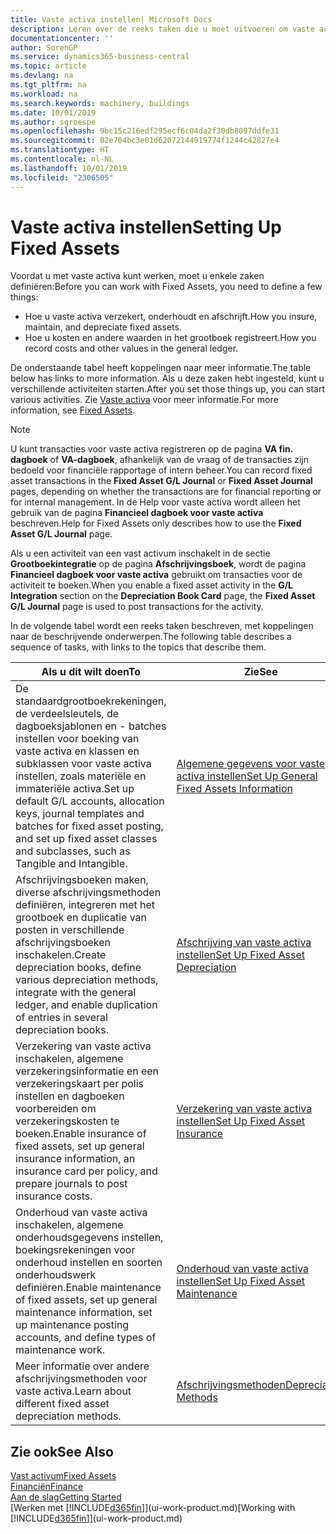 ```yaml
---
title: Vaste activa instellen| Microsoft Docs
description: Leren over de reeks taken die u moet uitvoeren om vaste activa in te stellen, zoals machines of gebouwen.
documentationcenter: ''
author: SorenGP
ms.service: dynamics365-business-central
ms.topic: article
ms.devlang: na
ms.tgt_pltfrm: na
ms.workload: na
ms.search.keywords: machinery, buildings
ms.date: 10/01/2019
ms.author: sgroespe
ms.openlocfilehash: 9bc15c216edf295ecf6c04da2f30db8097ddfe31
ms.sourcegitcommit: 02e704bc3e01d62072144919774f1244c42827e4
ms.translationtype: HT
ms.contentlocale: nl-NL
ms.lasthandoff: 10/01/2019
ms.locfileid: "2306505"
---
```

# <a name="setting-up-fixed-assets"></a><span data-ttu-id="a7c8e-103">Vaste activa instellen</span><span class="sxs-lookup"><span data-stu-id="a7c8e-103">Setting Up Fixed Assets</span></span>
<span data-ttu-id="a7c8e-104">Voordat u met vaste activa kunt werken, moet u enkele zaken definiëren:</span><span class="sxs-lookup"><span data-stu-id="a7c8e-104">Before you can work with Fixed Assets, you need to define a few things:</span></span>  

* <span data-ttu-id="a7c8e-105">Hoe u vaste activa verzekert, onderhoudt en afschrijft.</span><span class="sxs-lookup"><span data-stu-id="a7c8e-105">How you insure, maintain, and depreciate fixed assets.</span></span>  
* <span data-ttu-id="a7c8e-106">Hoe u kosten en andere waarden in het grootboek registreert.</span><span class="sxs-lookup"><span data-stu-id="a7c8e-106">How you record costs and other values in the general ledger.</span></span>  

<span data-ttu-id="a7c8e-107">De onderstaande tabel heeft koppelingen naar meer informatie.</span><span class="sxs-lookup"><span data-stu-id="a7c8e-107">The table below has links to more information.</span></span> <span data-ttu-id="a7c8e-108">Als u deze zaken hebt ingesteld, kunt u verschillende activiteiten starten.</span><span class="sxs-lookup"><span data-stu-id="a7c8e-108">After you set those things up, you can start various activities.</span></span> <span data-ttu-id="a7c8e-109">Zie [Vaste activa](fa-manage.md) voor meer informatie.</span><span class="sxs-lookup"><span data-stu-id="a7c8e-109">For more information, see [Fixed Assets](fa-manage.md).</span></span>  

> [!NOTE]  
>   <span data-ttu-id="a7c8e-110">U kunt transacties voor vaste activa registreren op de pagina **VA fin. dagboek** of **VA-dagboek**, afhankelijk van de vraag of de transacties zijn bedoeld voor financiële rapportage of intern beheer.</span><span class="sxs-lookup"><span data-stu-id="a7c8e-110">You can record fixed asset transactions in the **Fixed Asset G/L Journal** or **Fixed Asset Journal** pages, depending on whether the transactions are for financial reporting or for internal management.</span></span> <span data-ttu-id="a7c8e-111">In de Help voor vaste activa wordt alleen het gebruik van de pagina **Financieel dagboek voor vaste activa** beschreven.</span><span class="sxs-lookup"><span data-stu-id="a7c8e-111">Help for Fixed Assets only describes how to use the **Fixed Asset G/L Journal** page.</span></span>  

<span data-ttu-id="a7c8e-112">Als u een activiteit van een vast activum inschakelt in de sectie **Grootboekintegratie** op de pagina **Afschrijvingsboek**, wordt de pagina **Financieel dagboek voor vaste activa** gebruikt om transacties voor de activiteit te boeken.</span><span class="sxs-lookup"><span data-stu-id="a7c8e-112">When you enable a fixed asset activity in the **G/L Integration** section on the **Depreciation Book Card** page, the **Fixed Asset G/L Journal** page is used to post transactions for the activity.</span></span>

<span data-ttu-id="a7c8e-113">In de volgende tabel wordt een reeks taken beschreven, met koppelingen naar de beschrijvende onderwerpen.</span><span class="sxs-lookup"><span data-stu-id="a7c8e-113">The following table describes a sequence of tasks, with links to the topics that describe them.</span></span>  

| <span data-ttu-id="a7c8e-114">Als u dit wilt doen</span><span class="sxs-lookup"><span data-stu-id="a7c8e-114">To</span></span> | <span data-ttu-id="a7c8e-115">Zie</span><span class="sxs-lookup"><span data-stu-id="a7c8e-115">See</span></span> |
| --- | --- |
| <span data-ttu-id="a7c8e-116">De standaardgrootboekrekeningen, de verdeelsleutels, de dagboeksjablonen en - batches instellen voor boeking van vaste activa en klassen en subklassen voor vaste activa instellen, zoals materiële en immateriële activa.</span><span class="sxs-lookup"><span data-stu-id="a7c8e-116">Set up default G/L accounts, allocation keys, journal templates and batches for fixed asset posting, and set up fixed asset classes and subclasses, such as Tangible and Intangible.</span></span> |[<span data-ttu-id="a7c8e-117">Algemene gegevens voor vaste activa instellen</span><span class="sxs-lookup"><span data-stu-id="a7c8e-117">Set Up General Fixed Assets Information</span></span>](fa-how-setup-general.md) |
| <span data-ttu-id="a7c8e-118">Afschrijvingsboeken maken, diverse afschrijvingsmethoden definiëren, integreren met het grootboek en duplicatie van posten in verschillende afschrijvingsboeken inschakelen.</span><span class="sxs-lookup"><span data-stu-id="a7c8e-118">Create depreciation books, define various depreciation methods, integrate with the general ledger, and enable duplication of entries in several depreciation books.</span></span> |[<span data-ttu-id="a7c8e-119">Afschrijving van vaste activa instellen</span><span class="sxs-lookup"><span data-stu-id="a7c8e-119">Set Up Fixed Asset Depreciation</span></span>](fa-how-setup-depreciation.md) |
| <span data-ttu-id="a7c8e-120">Verzekering van vaste activa inschakelen, algemene verzekeringsinformatie en een verzekeringskaart per polis instellen en dagboeken voorbereiden om verzekeringskosten te boeken.</span><span class="sxs-lookup"><span data-stu-id="a7c8e-120">Enable insurance of fixed assets, set up general insurance information, an insurance card per policy, and prepare journals to post insurance costs.</span></span> |[<span data-ttu-id="a7c8e-121">Verzekering van vaste activa instellen</span><span class="sxs-lookup"><span data-stu-id="a7c8e-121">Set Up Fixed Asset Insurance</span></span>](fa-how-setup-insurance.md) |
| <span data-ttu-id="a7c8e-122">Onderhoud van vaste activa inschakelen, algemene onderhoudsgegevens instellen, boekingsrekeningen voor onderhoud instellen en soorten onderhoudswerk definiëren.</span><span class="sxs-lookup"><span data-stu-id="a7c8e-122">Enable maintenance of fixed assets, set up general maintenance information, set up maintenance posting accounts, and define types of maintenance work.</span></span> |[<span data-ttu-id="a7c8e-123">Onderhoud van vaste activa instellen</span><span class="sxs-lookup"><span data-stu-id="a7c8e-123">Set Up Fixed Asset Maintenance</span></span>](fa-how-setup-maintenance.md) |
| <span data-ttu-id="a7c8e-124">Meer informatie over andere afschrijvingsmethoden voor vaste activa.</span><span class="sxs-lookup"><span data-stu-id="a7c8e-124">Learn about different fixed asset depreciation methods.</span></span> |[<span data-ttu-id="a7c8e-125">Afschrijvingsmethoden</span><span class="sxs-lookup"><span data-stu-id="a7c8e-125">Depreciation Methods</span></span>](fa-depreciation-methods.md) |

## <a name="see-also"></a><span data-ttu-id="a7c8e-126">Zie ook</span><span class="sxs-lookup"><span data-stu-id="a7c8e-126">See Also</span></span>
[<span data-ttu-id="a7c8e-127">Vast activum</span><span class="sxs-lookup"><span data-stu-id="a7c8e-127">Fixed Assets</span></span>](fa-manage.md)  
[<span data-ttu-id="a7c8e-128">Financiën</span><span class="sxs-lookup"><span data-stu-id="a7c8e-128">Finance</span></span>](finance.md)  
[<span data-ttu-id="a7c8e-129">Aan de slag</span><span class="sxs-lookup"><span data-stu-id="a7c8e-129">Getting Started</span></span>](product-get-started.md)  
<span data-ttu-id="a7c8e-130">[Werken met [!INCLUDE[d365fin](includes/d365fin_md.md)]](ui-work-product.md)</span><span class="sxs-lookup"><span data-stu-id="a7c8e-130">[Working with [!INCLUDE[d365fin](includes/d365fin_md.md)]](ui-work-product.md)</span></span>
